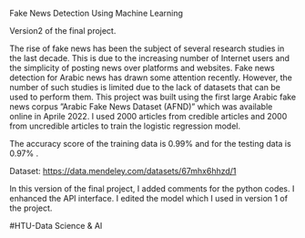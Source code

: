Fake News Detection Using Machine Learning

Version2 of the final project.

The rise of fake news has been the subject of several research studies in the last decade. This is due to the increasing number of Internet users and the simplicity of posting news over platforms and websites. Fake news detection for Arabic news has drawn some attention recently. However, the number of such studies is limited due to the lack of datasets that can be used to perform them. This project was built using the first large Arabic fake news corpus ”Arabic Fake News Dataset (AFND)” which was available online in Aprile 2022. I used 2000 articles from credible articles and 2000 from uncredible articles to train the logistic regression model.

The accuracy score of the training data is 0.99% and for the testing data is 0.97% .


Dataset: https://data.mendeley.com/datasets/67mhx6hhzd/1 


In this version of the final project, I added comments for the python codes.
I enhanced the API interface.
I edited the model which I used in version 1 of the project.

#HTU-Data Science & AI
